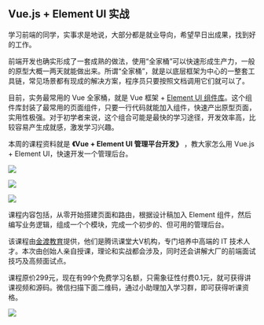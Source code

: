 ## Vue.js + Element UI 实战

学习前端的同学，实事求是地说，大部分都是就业导向，希望早日出成果，找到好的工作。

前端开发也确实形成了一套成熟的做法，使用“全家桶”可以快速形成生产力，一般的原型大概一两天就能做出来。所谓“全家桶”，就是以底层框架为中心的一整套工具链，常见场景都有现成的解决方案，程序员只要按照文档调用它们就可以了。

目前，实务最常用的 Vue 全家桶，就是 Vue 框架 + [Element UI 组件库](https://element.eleme.cn/#/zh-CN)。这个组件库封装了最常用的页面组件，只要一行代码就能加入组件，快速产出原型页面，实用性极强。对于初学者来说，这个组合可能是最快的学习途径，开发效率高，比较容易产生成就感，激发学习兴趣。

本周的课程资料就是 **《Vue + Element UI 管理平台开发》** ，教大家怎么用 Vue.js + Element UI，快速开发一个管理后台。

![](https://cdn.beekka.com/blogimg/asset/202103/bg2021030204.jpg)

![](https://cdn.beekka.com/blogimg/asset/202103/bg2021030205.jpg)

![](https://cdn.beekka.com/blogimg/asset/202103/bg2021030206.jpg)

课程内容包括，从零开始搭建页面和路由，根据设计稿加入 Element 组件，然后编写业务逻辑，组成一个个模块，完成一个初步的、但可用的管理后台。

该课程由[金渡教育](https://jindu.ke.qq.com/)提供，他们是腾讯课堂大V机构，专门培养中高端的 IT 技术人才。本次由创始人亲自授课，理论和实战都会涉及，同时还会讲解大厂的前端面试技巧及高频面试点。

课程原价299元，现在有99个免费学习名额，只需象征性付费0.1元，就可获得讲课视频和源码。微信扫描下面二维码，通过小助理加入学习群，即可获得听课资格。

![](https://cdn.beekka.com/blogimg/asset/202103/bg2021030207.jpg)


